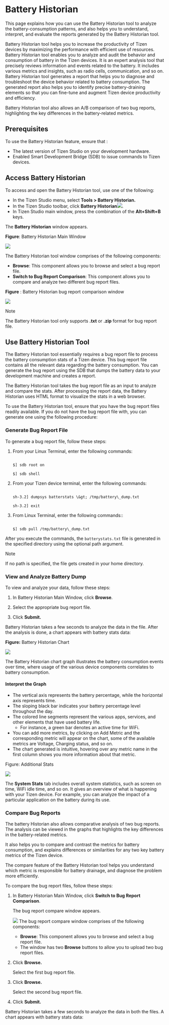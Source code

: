 # Battery Historian

This page explains how you can use the Battery Historian tool to analyze the battery-consumption patterns, and also helps you to understand, interpret, and evaluate the reports generated by the Battery Historian tool.

Battery Historian tool helps you to increase the productivity of Tizen devices by maximizing the performance with efficient use of resources. Battery Historian tool enables you to analyze and audit the behavior and consumption of battery in the Tizen devices. It is an expert analysis tool that precisely reviews information and events related to the battery. It includes various metrics and insights, such as radio cells, communication, and so on. Battery Historian tool generates a report that helps you to diagnose and troubleshoot the device behavior related to battery consumption. The generated report also helps you to identify precise battery-draining elements so that you can fine-tune and augment Tizen device productivity and efficiency.

Battery Historian tool also allows an A/B comparison of two bug reports, highlighting the key differences in the battery-related metrics.

## Prerequisites

To use the Battery Historian feature, ensure that : 

 - The latest version of Tizen Studio on your development hardware.
 - Enabled Smart Development Bridge (SDB) to issue commands to Tizen devices. 

## Access Battery Historian

To access and open the Battery Historian tool, use one of the following:

 - In the Tizen Studio menu, select **Tools \> Battery Historian.**
 - In the Tizen Studio toolbar, click **Battery Historian**![](batt1.png).
 - In Tizen Studio main window, press the combination of the **Alt+Shift+B** keys. 

The **Battery Historian** window appears. 

**Figure**: Battery Historian Main Window

![](bug1.png)

The Battery Historian tool window comprises of the following components:

 - **Browse**: This component allows you to browse and select a bug report file.
 - **Switch to Bug Report Comparison**: This component allows you to compare and analyze two different bug report files.

**Figure** : Battery Historian bug report comparison window

![](bug2.png)

>[!NOTE]
>The Battery Historian tool only supports **.txt** or **.zip** format for bug report file.

## Use Battery Historian Tool

The Battery Historian tool essentially requires a bug report file to process the battery consumption stats of a Tizen device. This bug report file contains all the relevant data regarding the battery consumption. You can generate the bug report using the SDB that dumps the battery data to your development machine and creates a report.

The Battery Historian tool takes the bug report file as an input to analyze and compare the stats. After processing the report data, the Battery Historian uses HTML format to visualize the stats in a web browser.

To use the Battery Historian tool, ensure that you have the bug report files readily available. If you do not have the bug report file with, you can generate one using the following procedure:

### Generate Bug Report File

To generate a bug report file, follow these steps:

1. From your Linux Terminal, enter the following commands:

    ```

    $] sdb root on

    $] sdb shell

    ```

2. From your Tizen device terminal, enter the following commands:

    ```

    sh-3.2] dumpsys batterstats \&gt; /tmp/battery\_dump.txt

    sh-3.2] exit

    ```

3. From Linux Terminal, enter the following commands::

    ```

    $] sdb pull /tmp/battery\_dump.txt

    ```

After you execute the commands, the `batterystats.txt` file is generated in the specified directory using the optional path argument.

>[!NOTE]
>If no path is specified, the file gets created in your home directory.

### View and Analyze Battery Dump

To view and analyze your data, follow these steps:

1. In Battery Historian Main Window, click **Browse**.

2. Select the appropriate bug report file.

3. Click **Submit.**

Battery Historian takes a few seconds to analyze the data in the file. After the analysis is done, a chart appears with battery stats data:

**Figure:** Battery Historian Chart

![](graph1.png)

The Battery Historian chart graph illustrates the battery consumption events over time, where usage of the various device components correlates to battery consumption.

#### Interpret the Graph

 - The vertical axis represents the battery percentage, while the horizontal axis represents time.
 - The sloping black bar indicates your battery percentage level throughout the day.
 - The colored line segments represent the various apps, services, and other elements that have used battery life.
   - For instance, a green bar denotes an active time for WiFi.
 - You can add more metrics, by clicking on Add Metric and the corresponding metric will appear on the chart, some of the available metrics are Voltage, Charging status, and so on.
 - The chart generated is intuitive, hovering over any metric name in the first column shows you more information about that metric.

Figure: Additional Stats

![](Graph2.png)

The **System Stats** tab includes overall system statistics, such as screen on time, WiFi idle time, and so on. It gives an overview of what is happening with your Tizen device. For example, you can analyze the impact of a particular application on the battery during its use.

### Compare Bug Reports 

The battery Historian also allows comparative analysis of two bug reports. The analysis can be viewed in the graphs that highlights the key differences in the battery-related metrics. 

It also helps you to compare and contrast the metrics for battery consumption, and explains differences or similarities for any two key battery metrics of the Tizen device. 

The compare feature of the Battery Historian tool helps you understand which metric is responsible for battery drainage, and diagnose the problem more efficiently. 

To compare the bug report files, follow these steps:

1. In Battery Historian Main Window, click **Switch to Bug Report Comparison**.

    The bug report compare window appears. 

    ![](compare1.png)
The bug report compare window comprises of the following components: 
    - **Browse**: This component allows you to browse and select a bug report file.
    - The window has two **Browse** buttons to allow you to upload two bug report files. 

2. Click **Browse.**
   
   Select the first bug report file. 
   
3. Click **Browse.** 
   
   Select the second bug report file.  

4. Click **Submit.**

Battery Historian takes a few seconds to analyze the data in both the files. A chart appears with battery stats data: 

<The given dump files dont have appropriate data to show>

<Kindly insert a images that have appropriate data>

